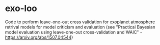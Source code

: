 # exo-loo

Code to perform leave-one-out cross validation for exoplanet atmosphere retrival models for model criticism and evaluation (see "Practical Bayesian model evaluation using leave-one-out cross-validation and WAIC" - https://arxiv.org/abs/1507.04544)

